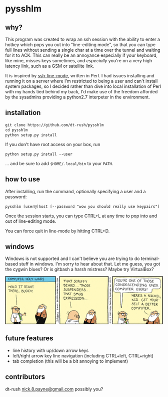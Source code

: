 pysshlm
===

## why?

This program was created to wrap an ssh session with the ability to enter a hotkey which pops you out into "line-editing mode", so that you can type full lines without sending a single char at a time over the tunnel and waiting for it to ACK. This can really be an annoyance especially if your keyboard, like mine, misses keys sometimes, and *especially* you're on a very high latency link, such as a GSM or satellite link.

It is inspired by [ssh-line-mode](https://github.com/mnalis/ssh-line-mode/), written in Perl. I had issues installing and running it on a server where I'm restricted to being a user and can't install system packages, so I decided rather than dive into local installation of Perl with my hands tied behind my back, I'd make use of the freedom afforded by the sysadmins providing a python2.7 interpeter in the environment.

## installation

```
git clone https://github.com/dt-rush/pysshlm
cd pysshlm
python setup.py install
```
If you don't have root access on your box, run 
```
python setup.py install --user
```
... and be sure to add `$HOME/.local/bin` to your `PATH`.

## how to use

After installing, run the command, optionally specifying a user and a password:

    pysshlm [user@]host [--password "wow you should really use keypairs"]

Once the session starts, you can type CTRL+L at any time to pop into and out of line-editing mode.

You can force quit in line-mode by hitting CTRL+D.

## windows

Windows is not supported and I can't believe you are trying to do terminal-based stuff in windows. I'm sorry to hear about that. Let me guess, you got the cygwin blues? Or is gitbash a harsh mistress? Maybe try VirtualBox? 

![Yep.](/images/linuxftw.gif?raw=true)

## future features

* line history with up/down arrow keys 
* left/right arrow key line navigation (including CTRL+left, CTRL+right)
* tab completion (this will be a bit annoying to implement)

## contributors

dt-rush <nick.8.payne@gmail.com>
possibly you?
